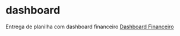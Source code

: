 # dashboard
Entrega de planilha com dashboard financeiro
[Dashboard Financeiro](https://github.com/user-attachments/files/18307365/entrega_dashboard.xlsx)
